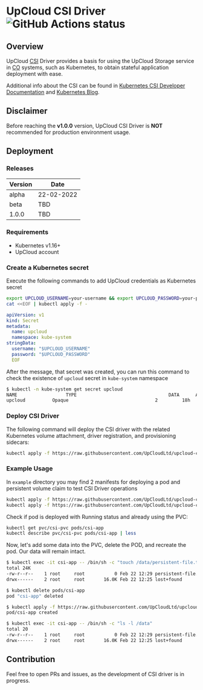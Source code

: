 # UpCloud CSI Driver ![GitHub Actions status](https://github.com/UpCloudLtd/upcloud-csi/actions/workflows/deploy.yml/badge.svg)

## Overview

UpCloud [CSI](https://github.com/container-storage-interface/spec) Driver provides a basis for using the UpCloud Storage
service in [CO](https://www.vmware.com/topics/glossary/content/container-orchestration.html) systems, such as
Kubernetes, to obtain stateful application deployment with ease.

Additional info about the CSI can be found
in [Kubernetes CSI Developer Documentation](https://kubernetes-csi.github.io/docs/example.html)
and [Kubernetes Blog](https://github.com/container-storage-interface/spec/).

## Disclaimer

Before reaching the **v1.0.0** version, UpCloud CSI Driver is **NOT** recommended for production environment usage.

## Deployment

### Releases

| Version | Date       |
|---------|------------|
| alpha   | 22-02-2022 |
| beta    | TBD        |
| 1.0.0   | TBD        |

### Requirements

* Kubernetes v1.16+
* UpCloud account

### Create a Kubernetes secret

Execute the following commands to add UpCloud credentials as Kubernetes secret

```bash
export UPCLOUD_USERNAME=your-username && export UPCLOUD_PASSWORD=your-password
cat <<EOF | kubectl apply -f -
```

```yaml
apiVersion: v1
kind: Secret
metadata:
  name: upcloud
  namespace: kube-system
stringData:
  username: "$UPCLOUD_USERNAME"
  password: "$UPCLOUD_PASSWORD"
  EOF
```

After the message, that secret was created, you can run this command to check the existence of `upcloud` secret
in `kube-system` namespace

```sh
$ kubectl -n kube-system get secret upcloud
NAME                  TYPE                                  DATA      AGE
upcloud          Opaque                                2         18h
```

### Deploy CSI Driver

The following command will deploy the CSI driver with the related Kubernetes volume attachment, driver registration, and
provisioning sidecars:

```sh
kubectl apply -f https://raw.githubusercontent.com/UpCloudLtd/upcloud-csi/alpha/deploy/kubernetes/alpha/driver.yaml
```

### Example Usage

In `example` directory you may find 2 manifests for deploying a pod and persistent volume claim to test CSI Driver
operations

```sh
kubectl apply -f https://raw.githubusercontent.com/UpCloudLtd/upcloud-csi/alpha/example/test-pod.yaml
kubectl apply -f https://raw.githubusercontent.com/UpCloudLtd/upcloud-csi/alpha/example/test-pvc.yaml
```

Check if pod is deployed with Running status and already using the PVC:

```sh
kubectl get pvc/csi-pvc pods/csi-app
kubectl describe pvc/csi-pvc pods/csi-app | less
```

Now, let's add some data into the PVC, delete the POD, and recreate the pod. Our data will remain intact.

```sh
$ kubectl exec -it csi-app -- /bin/sh -c "touch /data/persistent-file.txt"
total 24K
-rw-r--r--    1 root     root           0 Feb 22 12:29 persistent-file.txt
drwx------    2 root     root       16.0K Feb 22 12:25 lost+found

$ kubectl delete pods/csi-app
pod "csi-app" deleted

$ kubectl apply -f https://raw.githubusercontent.com/UpCloudLtd/upcloud-csi/alpha/example/test-pod.yaml
pod/csi-app created

$ kubectl exec -it csi-app -- /bin/sh -c "ls -l /data"
total 20
-rw-r--r--    1 root     root           0 Feb 22 12:29 persistent-file.txt
drwx------    2 root     root       16.0K Feb 22 12:25 lost+found

```

## Contribution

Feel free to open PRs and issues, as the development of CSI driver is in progress.
